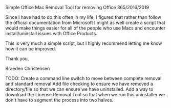 Simple Office Mac Removal Tool for removing Office 365/2016/2019

Since I have had to do this often in my life, I figured that rather than follow the official documentation from Microsoft I might 
as well create a script that would make things easier for all of the people who use Macs and encounter install/uninstall issues
with Office Products.

This is very much a simple script, but I highly recommend letting me know how it can be improved.

Thank you,

Braeden Christensen


TODO:
Create a command line switch to move between complete removal and standard removal
Add file checking to ensure we have removed a directory/file so that we can ensure we have uninstalled.
Add a way to download the License Removal Tool so that when we run this uninstaller we don't have to segment the process into two halves.
